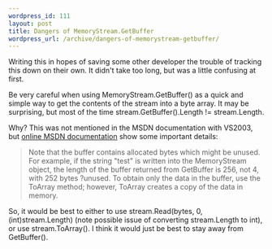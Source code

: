 ```yaml
--- 
wordpress_id: 111
layout: post
title: Dangers of MemoryStream.GetBuffer
wordpress_url: /archive/dangers-of-memorystream-getbuffer/
---
```


<p>Writing this in hopes of saving some other developer the trouble of tracking this down on their own.  It didn't take too long, but was a little confusing at first.</p>

<p>Be very careful when using MemoryStream.GetBuffer() as a quick and simple way to get the contents of the stream into a byte array.  It may be surprising, but most of the time stream.GetBuffer().Length != stream.Length.</p>

<p>Why?  This was not mentioned in the MSDN documentation with VS2003, but <a href="http://msdn2.microsoft.com/en-us/library/system.io.memorystream.getbuffer.aspx">online MSDN documentation</a> show some important details:</p>

<blockquote>
  <p>Note that the buffer contains allocated bytes which might be unused. For example, if the string "test" is written into the MemoryStream object, the length of the buffer returned from GetBuffer is 256, not 4, with 252 bytes ?unused. To obtain only the data in the buffer, use the ToArray method; however, ToArray creates a copy of the data in memory.</p>
</blockquote>

<p>So, it would be best to either to use stream.Read(bytes, 0, (int)stream.Length) (note possible issue of converting stream.Length to int), or use stream.ToArray().  I think it would just be best to stay away from GetBuffer().</p>
         
